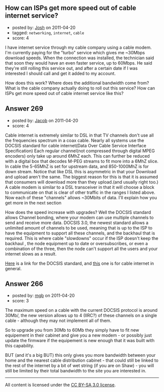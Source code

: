 ## How can ISPs get more speed out of cable internet service?

- posted by: [Josh](https://stackexchange.com/users/-1/20-josh) on 2011-04-20
- tagged: `networking`, `internet`, `cable`
- score: 4

I have internet service through my cable company using a cable modem. I'm currently paying for the "turbo" service which gives me ~30Mbps download speeds. When the connection was installed, the technician said that soon they would have an even faster service, up to 60Mbps. He said they're still rolling this service out, and after a certain date if I was interested I should call and get it added to my account.

How does this work? Where does the additional bandwidth come from? What is the cable company actually doing to roll out this service? How can ISPs get more speed out of cable internet service like this?


## Answer 269

- posted by: [Jacob](https://stackexchange.com/users/-1/28-jacob) on 2011-04-20
- score: 4

<p>Cable internet is extremely similar to DSL in that TV channels don't use all the frequencies spectrum in a coax cable. Nearly all systems use the DOCSIS standard for cable internet(Data Over Cable Service Interface Specification) Each regular channel(not compressed through digital MPEG encoders) only take up around 6MhZ each. This can further be reduced with a digital box that decodes M-PEG streams to fit more into a 6MhZ slice. In cable the 5-65MhZ is set for upstream data, and 850-1000MhZ is for down stream. Notice that like DSL this is asymmetric in that your Download and upload aren't the same. The biggest reason for this is that it is assumed that consumers will download more than they upload.(and usually right too.) A cable modem is similar to a DSL transceiver in that it will choose a block to communicate on that is clear of other traffic in the ranges I listed above. Now each of these "channels" allows ~30Mbits of data. I'll explain how you get more in the next section </p>

<p>How does the speed increase with upgrades? Well the DOCSIS standard allows Channel bonding, where your modem can use multiple channels to send and receive more data. DOCSIS 3.0, the newest standard allows a unlimited amount of channels to be used, meaning that is up to the ISP to have the equipment to support all these channels, and the backhaul that is required. This is where cable "slowdowns" occur if the ISP doesn't keep the backhaul , the node equipment up to date or oversubscribes, or even a combination of the three, then the node can't support all the users and your internet slows as a result.  </p>

<p><a href="http://en.wikipedia.org/wiki/DOCSIS" rel="nofollow">Here</a> is a link for the DOCSIS standard, and <a href="http://en.wikipedia.org/wiki/Cable_Internet_access" rel="nofollow">this</a> one is for cable internet in general.</p>



## Answer 266

- posted by: [mgb](https://stackexchange.com/users/-1/15-mgb) on 2011-04-20
- score: 3

The maximum speed on a cable with the current DOCSIS protocol is around 30Mb/, the new version allows up to 4 (IIRC?) of these channels on a single cable - although they may not implement all of them.

So to upgrade you from 30Mb to 60Mb they simply have to fit new equipement in their cabinet and give you a new modem - or possibly just update the firmware if the equipement is new enough that it was built with this capability.

BUT (and it's a big BUT) this only gives you more bandwidth between your home and the nearest cable distribution cabinet - that could still be linked to the rest of the internet by a bit of wet string (if you are on Shaw) - you will still be limited by their total bandwidth to the site you are interested in.






---

All content is licensed under the [CC BY-SA 3.0 license](https://creativecommons.org/licenses/by-sa/3.0/).
